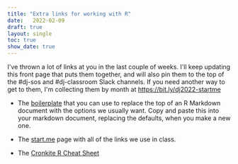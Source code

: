 ```yaml
---
title: "Extra links for working with R"
date:   2022-02-09
draft: true
layout: single
toc: true
show_date: true
--- 
```


I've thrown a lot of links at you in the last couple of weeks. I'll keep updating this front page that puts them together, and will also pin them to the top of the #dj-sos and #dj-classroom Slack channels. If you need another way to get to them, I'm collecting them by month at https://bit.ly/dj2022-startme

* The [boilerplate](https://gist.githubusercontent.com/sarahcnyt/e60ad2d7ccf65498fc88791f3bb683ae/raw/bcf4fb844d183b62f531a74a445271c5571f3a1d/cronkite-boilerplate.Rmd) that you can use to replace the top of an R Markdown document with the options we usually want.  Copy and paste this into your markdown document, replacing the defaults, when you make a new one. 

*  The [start.me](https://bit.ly/dj2022-startme) page with all of the links we use in class. 

* The [Cronkite R Cheat Sheet](https://cronkitedata.s3.amazonaws.com/docs/cronkite_cheat_v2.html) 